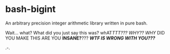 bash-bigint
===========

An arbitrary precision integer arithmetic library written in pure bash.

Wait... what? What did you just say this was? whAT*TTT???* _WHY?? WHY_ DID
YOU MAKE THIS ARE YOU **INSANE?**??? ___WTF IS WRONG WITH YOU???___

.-.

